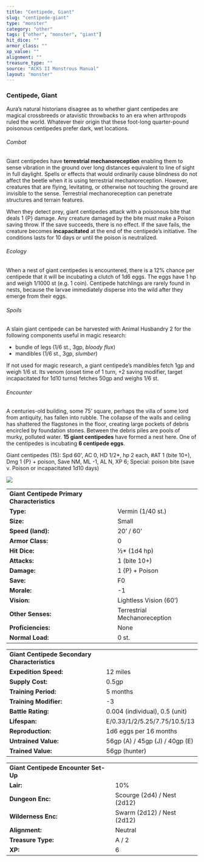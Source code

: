 ```yaml
---
title: "Centipede, Giant"
slug: "centipede-giant"
type: "monster"
category: "other"
tags: ["other", "monster", "giant"]
hit_dice: ""
armor_class: ""
xp_value: ""
alignment: ""
treasure_type: ""
source: "ACKS II Monstrous Manual"
layout: "monster"
---
```


### Centipede, Giant

Aura’s natural historians disagree as to whether giant centipedes are magical crossbreeds or
atavistic throwbacks to an era when arthropods ruled the world. Whatever their origin that these
foot-long quarter-pound poisonous centipedes prefer dark, wet locations.

###### Combat

Giant centipedes have **terrestrial mechanoreception** enabling them to sense vibration in the
ground over long distances equivalent to line of sight in full daylight. Spells or effects that
would ordinarily cause blindness do not affect the beetle when it is using terrestrial
mechanoreception. However, creatures that are flying, levitating, or otherwise not touching the
ground are invisible to the sense. Terrestrial mechanoreception can penetrate structures and terrain
features.

When they detect prey, giant centipedes attack with a poisonous bite that deals 1 {P} damage. Any
creature damaged by the bite must make a Poison saving throw. If the save succeeds, there is no
effect. If the save fails, the creature becomes **incapacitated** at the end of the centipede’s
initiative. The conditions lasts for 10 days or until the poison is neutralized.

###### Ecology

When a nest of giant centipedes is encountered, there is a 12% chance per centipede that it will be
incubating a clutch of 1d6 eggs. The eggs have 1 hp and weigh 1/1000 st (e.g. 1 coin). Centipede
hatchlings are rarely found in nests, because the larvae immediately disperse into the wild after
they emerge from their eggs.

###### Spoils

A slain giant centipede can be harvested with Animal Husbandry 2 for the following components
useful in magic research:

* bundle of legs (1/6 st., 3gp, *bloody flux*)
* mandibles (1/6 st., 3gp, *slumber*)

If not used for magic research, a giant centipede’s mandibles fetch 1gp and weigh 1/6 st. Its venom
(onset time of 1 turn, +2 saving modifier, target incapacitated for 1d10 turns) fetches 50gp and
weighs 1/6 st.

###### Encounter

A centuries-old building, some 75’ square, perhaps the villa of some lord from antiquity, has
fallen into rubble. The collapse of the walls and ceiling has shattered the flagstones in the floor,
creating large pockets of debris encircled by foundation stones. Between the debris piles are pools
of murky, polluted water. **15 giant centipedes** have formed a nest here. One of the centipedes is
incubating **6 centipede eggs**.

Giant centipedes (15): Spd 60', AC 0, HD 1/2\*, hp 2 each, #AT 1 (bite 10+), Dmg 1 {P} + poison,
Save NM, ML -1, AL N, XP 6; Special: poison bite (save v. Poison or incapacitated 1d10 days)

![](data:image/png;base64...)

|  |  |
| --- | --- |
| **Giant Centipede Primary Characteristics** | |
| **Type:** | Vermin (1/40 st.) |
| **Size:** | Small |
| **Speed (land):** | 20’ / 60’ |
| **Armor Class:** | 0 |
| **Hit Dice:** | ½\* (1d4 hp) |
| **Attacks:** | 1 (bite 10+) |
| **Damage:** | 1 {P} + Poison |
| **Save:** | F0 |
| **Morale:** | -1 |
| **Vision:** | Lightless Vision (60’) |
| **Other Senses:** | Terrestrial Mechanoreception |
| **Proficiencies:** | None |
| **Normal Load:** | 0 st. |

|  |  |
| --- | --- |
| **Giant Centipede Secondary Characteristics** | |
| **Expedition Speed:** | 12 miles |
| **Supply Cost:** | 0.5gp |
| **Training Period:** | 5 months |
| **Training Modifier:** | -3 |
| **Battle Rating:** | 0.004 (individual), 0.5 (unit) |
| **Lifespan:** | E/0.33/1/2/5.25/7.75/10.5/13 |
| **Reproduction:** | 1d6 eggs per 16 months |
| **Untrained Value:** | 56gp (A) / 45gp (J) / 40gp (E) |
| **Trained Value:** | 56gp (hunter) |

|  |  |
| --- | --- |
| **Giant Centipede Encounter Set-Up** | |
| **Lair:** | 10% |
| **Dungeon Enc:** | Scourge (2d4) / Nest (2d12) |
| **Wilderness Enc:** | Swarm (2d12) / Nest (2d12) |
| **Alignment:** | Neutral |
| **Treasure Type:** | A / 2 |
| **XP:** | 6 |
